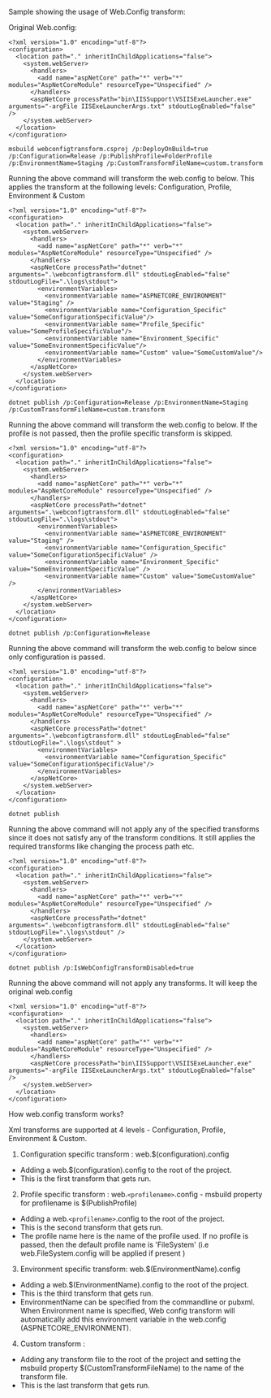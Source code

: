 Sample showing the usage of Web.Config transform:

Original Web.config:
```
<?xml version="1.0" encoding="utf-8"?>
<configuration>
  <location path="." inheritInChildApplications="false">
    <system.webServer>
      <handlers>
        <add name="aspNetCore" path="*" verb="*" modules="AspNetCoreModule" resourceType="Unspecified" />
      </handlers>
      <aspNetCore processPath="bin\IISSupport\VSIISExeLauncher.exe" arguments="-argFile IISExeLauncherArgs.txt" stdoutLogEnabled="false" />
    </system.webServer>
  </location>
</configuration>
```

`msbuild webconfigtransform.csproj /p:DeployOnBuild=true /p:Configuration=Release /p:PublishProfile=FolderProfile /p:EnvironmentName=Staging /p:CustomTransformFileName=custom.transform`

Running the above command will transform the web.config to below. This applies the transform at the following levels: Configuration, Profile, Environment & Custom

```
<?xml version="1.0" encoding="utf-8"?>
<configuration>
  <location path="." inheritInChildApplications="false">
    <system.webServer>
      <handlers>
        <add name="aspNetCore" path="*" verb="*" modules="AspNetCoreModule" resourceType="Unspecified" />
      </handlers>
      <aspNetCore processPath="dotnet" arguments=".\webconfigtransform.dll" stdoutLogEnabled="false" stdoutLogFile=".\logs\stdout">
        <environmentVariables>
          <environmentVariable name="ASPNETCORE_ENVIRONMENT" value="Staging" />
          <environmentVariable name="Configuration_Specific" value="SomeConfigurationSpecificValue"/>
          <environmentVariable name="Profile_Specific" value="SomeProfileSpecificValue"/>
          <environmentVariable name="Environment_Specific" value="SomeEnvironmentSpecificValue"/>
          <environmentVariable name="Custom" value="SomeCustomValue"/>
        </environmentVariables>
      </aspNetCore>
    </system.webServer>
  </location>
</configuration>
```


`dotnet publish /p:Configuration=Release /p:EnvironmentName=Staging /p:CustomTransformFileName=custom.transform`

Running the above command will transform the web.config to below. If the profile is not passed, then the profile specific transform is skipped.

```
<?xml version="1.0" encoding="utf-8"?>
<configuration>
  <location path="." inheritInChildApplications="false">
    <system.webServer>
      <handlers>
        <add name="aspNetCore" path="*" verb="*" modules="AspNetCoreModule" resourceType="Unspecified" />
      </handlers>
      <aspNetCore processPath="dotnet" arguments=".\webconfigtransform.dll" stdoutLogEnabled="false" stdoutLogFile=".\logs\stdout">
        <environmentVariables>
          <environmentVariable name="ASPNETCORE_ENVIRONMENT" value="Staging" />
          <environmentVariable name="Configuration_Specific" value="SomeConfigurationSpecificValue" />
          <environmentVariable name="Environment_Specific" value="SomeEnvironmentSpecificValue" />
          <environmentVariable name="Custom" value="SomeCustomValue" />
        </environmentVariables>
      </aspNetCore>
    </system.webServer>
  </location>
</configuration>
```

`dotnet publish /p:Configuration=Release`

Running the above command will transform the web.config to below since only configuration is passed.

```
<?xml version="1.0" encoding="utf-8"?>
<configuration>
  <location path="." inheritInChildApplications="false">
    <system.webServer>
      <handlers>
        <add name="aspNetCore" path="*" verb="*" modules="AspNetCoreModule" resourceType="Unspecified" />
      </handlers>
      <aspNetCore processPath="dotnet" arguments=".\webconfigtransform.dll" stdoutLogEnabled="false" stdoutLogFile=".\logs\stdout" >
        <environmentVariables>
          <environmentVariable name="Configuration_Specific" value="SomeConfigurationSpecificValue"/>
        </environmentVariables>
      </aspNetCore>
    </system.webServer>
  </location>
</configuration>
```

`dotnet publish`

Running the above command will not apply any of the specified transforms since it does not satisfy any of the transform conditions. It still applies the required transforms like changing the process path etc.

```
<?xml version="1.0" encoding="utf-8"?>
<configuration>
  <location path="." inheritInChildApplications="false">
    <system.webServer>
      <handlers>
        <add name="aspNetCore" path="*" verb="*" modules="AspNetCoreModule" resourceType="Unspecified" />
      </handlers>
      <aspNetCore processPath="dotnet" arguments=".\webconfigtransform.dll" stdoutLogEnabled="false" stdoutLogFile=".\logs\stdout" />
    </system.webServer>
  </location>
</configuration>
```


`dotnet publish /p:IsWebConfigTransformDisabled=true`

Running the above command will not apply any transforms. It will keep the original web.config

```
<?xml version="1.0" encoding="utf-8"?>
<configuration>
  <location path="." inheritInChildApplications="false">
    <system.webServer>
      <handlers>
        <add name="aspNetCore" path="*" verb="*" modules="AspNetCoreModule" resourceType="Unspecified" />
      </handlers>
      <aspNetCore processPath="bin\IISSupport\VSIISExeLauncher.exe" arguments="-argFile IISExeLauncherArgs.txt" stdoutLogEnabled="false" />
    </system.webServer>
  </location>
</configuration>
```

How web.config transform works? 

Xml transforms are supported at 4 levels - Configuration, Profile, Environment & Custom.

1. Configuration specific transform : web.$(configuration).config
  - Adding a web.$(configuration).config to the root of the project.
  - This is the first transform that gets run.


2. Profile specific transform : web.`<profilename>`.config - msbuild property for profilename is $(PublishProfile)
  - Adding a web.`<profilename>`.config to the root of the project.
  - This is the second transform that gets run.
 - The profile name here is the name of the profile used. If no profile is passed, then the default profile name is 'FileSystem' (i.e web.FileSystem.config will be applied if present )


3. Environment specific transform: web.$(EnvironmentName).config
  - Adding a web.$(EnvironmentName).config to the root of the project.
  - This is the third transform that gets run.
 - EnvironmentName can be specified from the commandline or pubxml. When Environment name is specified, Web config transform will automatically add this environment variable in the web.config (ASPNETCORE_ENVIRONMENT).

4. Custom transform : <Any file name>
- Adding any transform file to the root of the project and setting the msbuild property $(CustomTransformFileName) to the name of the transform file.
- This is the last transform that gets run.


